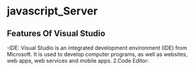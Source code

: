 # javascript_Server
## Features Of Visual Studio
-IDE: Visual Studio is an integrated development environment (IDE) from Microsoft. It is used to develop computer programs, as well as websites, web apps, web services and mobile apps. 
2.Code Editor:
